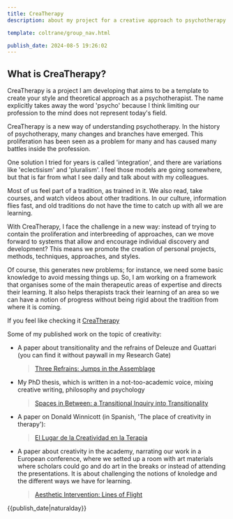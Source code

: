 ```yaml
---
title: CreaTherapy
description: about my project for a creative approach to psychotherapy

template: coltrane/group_nav.html

publish_date: 2024-08-5 19:26:02
---
```


## What is CreaTherapy?
CreaTherapy is a project I am developing that aims to be a template to create your style and theoretical approach as a psychotherapist. The name explicitly takes away the word 'psycho' because I think limiting our profession to the mind does not represent today's field. 

CreaTherapy is a new way of understanding psychotherapy. In the history of psychotherapy, many changes and branches have emerged. This proliferation has been seen as a problem for many and has caused many battles inside the profession. 

One solution I tried for years is called 'integration', and there are variations like 'eclectisism' and 'pluralism'. I feel those models are going somewhere, but that is far from what I see daily and talk about with my colleagues. 

Most of us feel part of a tradition, as trained in it. We also read, take courses, and watch videos about other traditions. In our culture, information flies fast, and old traditions do not have the time to catch up with all we are learning. 

With CreaTherapy, I face the challenge in a new way: instead of trying to contain the proliferation and interbreeding of approaches, can we move forward to systems that allow and encourage individual discovery and development? This means we promote the creation of personal projects, methods, techniques, approaches, and styles. 

Of course, this generates new problems; for instance, we need some basic knowledge to avoid messing things up. So, I am working on a framework that organises some of the main therapeutic areas of expertise and directs their learning. It also helps therapists track their learning of an area so we can have a notion of progress without being rigid about the tradition from where it is coming.

If you feel like checking it
[CreaTherapy](https://crea-therapy.com/)

Some of my published work on the topic of creativity:

- A paper about transitionality and the refrains of Deleuze and Guattari (you can find it without paywall in my Research Gate)
  > [Three Refrains: Jumps in the Assemblage](https://journals.sagepub.com/doi/abs/10.1177/10778004221103219)
  
- My PhD thesis, which is written in a not-too-academic voice, mixing creative writing, philosophy and psychology
  >[Spaces in Between: a Transitional Inquiry into Transitionality](https://era.ed.ac.uk/bitstream/handle/1842/38852/Soler%20Santibanez2022.pdf)

- A paper on Donald Winnicott (in Spanish, 'The place of creativity in therapy'):
  > [El Lugar de la Creatividad en la Terapia](https://d1wqtxts1xzle7.cloudfront.net/38298626/06_Soler_El_lugar_de_la_creatividad_en_la_terapia_CeIR_V9N2-libre.pdf?1437939309=&response-content-disposition=inline%3B+filename%3DEl_lugar_de_la_creatividad_en_la_terapia.pdf&Expires=1722874489&Signature=gPZ-YHbr-NLrr2j-qvt52Npx9FFZQND97v5nRTGMCYlAehxR3C4JHc5T1Yt0EE~DRNr3n3HZycEEfVGJy7BJYPUB~OcoUHCjM-9Apudm7yDcWEb10lxFe-tIhWkSnC065MIxU3I9ZAAkXnThlNfvW05~Oa-dvexTWCkQommt-UbwSole7E1htwgXcoBiopy6~f~zVIM8MiP8T~NKJcQymsb9KQTmrSkWHYkymYDhKk-jm5lh9~vSNBHgTcMuplWN0-iVmU~xcdHNOIOYapuQUi4OXzlHRm8oGpWhxipU0yqg01TIJ8gsDf1O1Q7j2QsP-N~1SWGpFNjN~K~WaWJ1QA__&Key-Pair-Id=APKAJLOHF5GGSLRBV4ZA)

- A paper about creativity in the academy, narrating our work in a European conference, where we setted up a room with art materials where scholars could go and do art in the breaks or instead of attending the presentations. It is about challenging the notions of knoledge and the different ways we have for learning. 
  > [Aesthetic Intervention: Lines of Flight](https://journals.sagepub.com/doi/full/10.1177/1940844720968200)


{{publish_date|naturalday}}
